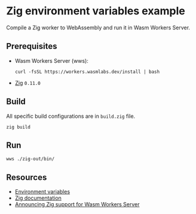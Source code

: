 # Zig environment variables example

Compile a Zig worker to WebAssembly and run it in Wasm Workers Server.

## Prerequisites

* Wasm Workers Server (wws):

  ```shell-session
  curl -fsSL https://workers.wasmlabs.dev/install | bash
  ```

* [Zig](https://ziglang.org/download/) `0.11.0`

## Build

All specific build configurations are in `build.zig` file.

```shell-session
zig build
```

## Run

```shell-session
wws ./zig-out/bin/
```

## Resources

* [Environment variables](https://workers.wasmlabs.dev/docs/features/environment-variables)
* [Zig documentation](https://workers.wasmlabs.dev/docs/languages/zig)
* [Announcing Zig support for Wasm Workers Server](https://wasmlabs.dev/articles/Zig-support-on-wasm-workers-server/)
